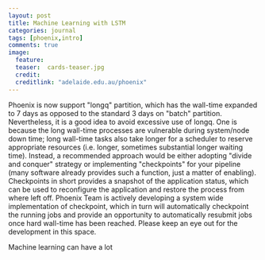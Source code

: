 ```yaml
---
layout: post
title: Machine Learning with LSTM
categories: journal 
tags: [phoenix,intro]
comments: true
image:  
  feature: 
  teaser:  cards-teaser.jpg
  credit:
  creditlink: "adelaide.edu.au/phoenix"
---
```


Phoenix is now support "longq" partition, which has the wall-time expanded to 7 days as opposed to the standard 3 days on "batch" partition. Nevertheless, it is a good idea to avoid excessive use of longq. One is because the long wall-time processes are vulnerable during system/node down time; long wall-time tasks also take longer for a scheduler to reserve appropriate resources (i.e. longer, sometimes substantial longer waiting time). Instead, a recommended approach would be either adopting "divide and conquer" strategy or implementing "checkpoints" for your pipeline (many software already provides such a function, just a matter of enabling). Checkpoints in short provides a snapshot of the application status, which can be used to reconfigure the application and restore the process from where left off. Phoenix Team is actively developing a system wide implementation of checkpoint, which in turn will automatically checkpoint the running jobs and provide an opportunity to automatically resubmit jobs once hard wall-time has been reached. Please keep an eye out for the development in this space.

Machine learning can have a lot 
